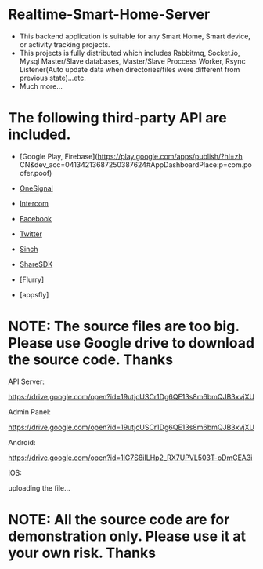 # Realtime-Smart-Home-Server

* This backend application is suitable for any Smart Home, Smart device, or activity tracking projects. 
* This projects is fully distributed which includes Rabbitmq, Socket.io, Mysql Master/Slave databases, Master/Slave Proccess Worker, Rsync Listener(Auto update data when directories/files were different from previous state)...etc. 
* Much more...

# The following third-party API are included.

* [Google Play, Firebase](https://play.google.com/apps/publish/?hl=zh CN&dev_acc=04134213687250387624#AppDashboardPlace:p=com.poofer.poof)

* [OneSignal](https://onesignal.com/)

* [Intercom](https://www.intercom.com/)

* [Facebook](https://www.facebook.com/)

* [Twitter](https://twitter.com/)

* [Sinch](https://www.sinch.com/)

* [ShareSDK](http://www.mob.com)

* [Flurry]

* [appsfly]

# NOTE: The source files are too big. Please use Google drive to download the source code. Thanks

API Server:

https://drive.google.com/open?id=19utjcUSCr1Dg6QE13s8m6bmQJB3xvjXU

Admin Panel:

https://drive.google.com/open?id=19utjcUSCr1Dg6QE13s8m6bmQJB3xvjXU

Android:

https://drive.google.com/open?id=1lG7S8iILHp2_RX7UPVL503T-oDmCEA3i

IOS: 

uploading the file...

# NOTE: All the source code are for demonstration only. Please use it at your own risk. Thanks


